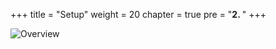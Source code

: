 +++
title = "Setup"
weight = 20
chapter = true
pre = "<b>2. </b>"
+++

![Overview](/slides/setup.png)
